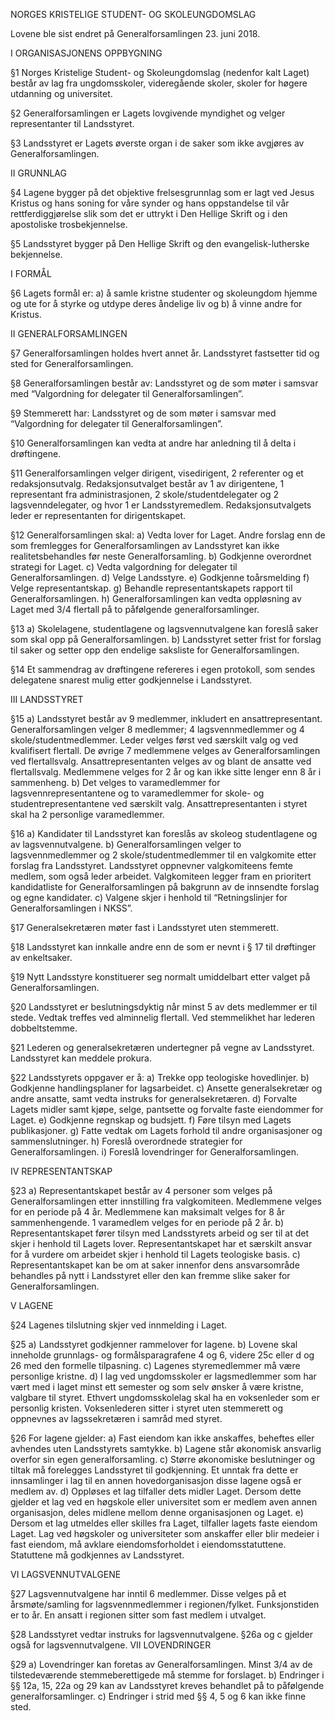 NORGES KRISTELIGE STUDENT- OG
SKOLEUNGDOMSLAG

Lovene ble sist endret på Generalforsamlingen 23. juni 2018.

I ORGANISASJONENS OPPBYGNING

§1 Norges Kristelige Student- og Skoleungdomslag
(nedenfor kalt Laget) består av lag fra ungdomsskoler, videregående skoler, skoler for høgere
utdanning og universitet.

§2 Generalforsamlingen er Lagets lovgivende
myndighet og velger representanter til Landsstyret.

§3 Landsstyret er Lagets øverste organ i de saker
som ikke avgjøres av Generalforsamlingen.

II GRUNNLAG

§4 Lagene bygger på det objektive frelsesgrunnlag
som er lagt ved Jesus Kristus og hans soning for
våre synder og hans oppstandelse til vår
rettferdiggjørelse slik som det er uttrykt i Den
Hellige Skrift og i den apostoliske trosbekjennelse.

§5 Landsstyret bygger på Den Hellige Skrift og den
evangelisk-lutherske bekjennelse.

I FORMÅL

§6 Lagets formål er:
a) å samle kristne studenter og skoleungdom
hjemme og ute for å styrke og utdype deres
åndelige liv og
b) å vinne andre for Kristus.

II GENERALFORSAMLINGEN

§7 Generalforsamlingen holdes hvert annet år.
Landsstyret fastsetter tid og sted for
Generalforsamlingen.

§8 Generalforsamlingen består av: Landsstyret og
de som møter i samsvar med “Valgordning for
delegater til Generalforsamlingen”.

§9 Stemmerett har: Landsstyret og de som møter i
samsvar med “Valgordning for delegater til
Generalforsamlingen”.

§10 Generalforsamlingen kan vedta at andre har
anledning til å delta i drøftingene.

§11 Generalforsamlingen velger dirigent, visedirigent,
2 referenter og et redaksjonsutvalg.
Redaksjonsutvalget består
av 1 av dirigentene, 1 representant fra
administrasjonen, 2 skole/studentdelegater og 2
lagsvenndelegater, og hvor 1 er
Landsstyremedlem. Redaksjonsutvalgets leder
er representanten for dirigentskapet.

§12 Generalforsamlingen skal:
a) Vedta lover for Laget. Andre forslag enn de
som fremlegges for Generalforsamlingen av
Landsstyret kan ikke realitetsbehandles før
neste Generalforsamling.
b) Godkjenne overordnet strategi for Laget.
c) Vedta valgordning for delegater til
Generalforsamlingen.
d) Velge Landsstyre.
e) Godkjenne toårsmelding
f) Velge representantskap.
g) Behandle representantskapets rapport til
Generalforsamlingen.
h) Generalforsamlingen kan vedta oppløsning av
Laget med 3/4 flertall på to påfølgende
generalforsamlinger.

§13 a) Skolelagene, studentlagene og lagsvennutvalgene kan foreslå saker som skal opp på
Generalforsamlingen.
b) Landsstyret setter frist for forslag til saker og
setter opp den endelige saksliste for
Generalforsamlingen.

§14 Et sammendrag av drøftingene refereres i egen
protokoll, som sendes delegatene snarest mulig
etter godkjennelse i Landsstyret.

III LANDSSTYRET

§15 a) Landsstyret består av 9 medlemmer,
inkludert en ansattrepresentant.
Generalforsamlingen velger 8 medlemmer; 4
lagsvennmedlemmer og 4 skole/studentmedlemmer. Leder velges først ved
særskilt valg og ved kvalifisert flertall. De øvrige
7 medlemmene velges av Generalforsamlingen
ved flertallsvalg. Ansattrepresentanten velges av
og blant de ansatte ved flertallsvalg.
Medlemmene velges for 2 år og kan ikke sitte
lenger enn 8 år i sammenheng.
b) Det velges to varamedlemmer for
lagsvennrepresentantene og to varamedlemmer
for skole- og studentrepresentantene ved
særskilt valg. Ansattrepresentanten i styret skal
ha 2 personlige varamedlemmer.

§16 a) Kandidater til Landsstyret kan foreslås av skoleog studentlagene og av lagsvennutvalgene.
b) Generalforsamlingen velger to
lagsvennmedlemmer og 2
skole/studentmedlemmer til en valgkomite
etter forslag fra Landsstyret. Landsstyret
oppnevner valgkomiteens femte medlem, som
også leder arbeidet. Valgkomiteen legger fram
en prioritert kandidatliste for
Generalforsamlingen på bakgrunn av de
innsendte forslag og egne kandidater.
c) Valgene skjer i henhold til “Retningslinjer for
Generalforsamlingen i NKSS”.

§17 Generalsekretæren møter fast i Landsstyret
uten stemmerett.

§18 Landsstyret kan innkalle andre enn de som er
nevnt i § 17 til drøftinger av enkeltsaker.

§19 Nytt Landsstyre konstituerer seg normalt
umiddelbart etter valget på Generalforsamlingen.

§20 Landsstyret er beslutningsdyktig når minst 5 av
dets medlemmer er til stede. Vedtak treffes ved
alminnelig flertall. Ved stemmelikhet har lederen
dobbeltstemme.

§21 Lederen og generalsekretæren undertegner
på vegne av Landsstyret. Landsstyret kan
meddele prokura.

§22 Landsstyrets oppgaver er å:
a) Trekke opp teologiske hovedlinjer.
b) Godkjenne handlingsplaner for lagsarbeidet.
c) Ansette generalsekretær og andre
ansatte, samt vedta instruks for
generalsekretæren.
d) Forvalte Lagets midler samt kjøpe, selge,
pantsette og forvalte faste eiendommer for
Laget.
e) Godkjenne regnskap og budsjett.
f) Føre tilsyn med Lagets publikasjoner.
g) Fatte vedtak om Lagets forhold til andre
organisasjoner og sammenslutninger.
h) Foreslå overordnede strategier for
Generalforsamlingen.
i) Foreslå lovendringer for
Generalforsamlingen.

IV REPRESENTANTSKAP

§23 a) Representantskapet består av 4 personer
som velges på Generalforsamlingen etter
innstilling fra valgkomiteen. Medlemmene
velges for en periode på 4 år. Medlemmene
kan maksimalt velges for 8 år
sammenhengende. 1 varamedlem velges for
en periode på 2 år.
b) Representantskapet fører tilsyn med
Landsstyrets arbeid og ser til at det skjer i
henhold til Lagets lover. Representantskapet
har et særskilt ansvar for å vurdere om
arbeidet skjer i henhold til Lagets teologiske
basis.
c) Representantskapet kan be om at saker
innenfor dens ansvarsområde behandles på
nytt i Landsstyret eller den kan fremme slike
saker for Generalforsamlingen.

V LAGENE

§24 Lagenes tilslutning skjer ved innmelding i
Laget.

§25 a) Landsstyret godkjenner rammelover for
lagene.
b) Lovene skal inneholde grunnlags- og
formålsparagrafene 4 og 6, videre 25c eller d
og 26 med den formelle tilpasning.
c) Lagenes styremedlemmer må være personlige
kristne.
d) I lag ved ungdomsskoler er lagsmedlemmer
som har vært med i laget minst ett semester
og som selv ønsker å være kristne, valgbare
til styret. Ethvert ungdomsskolelag skal ha en
voksenleder som er personlig kristen.
Voksenlederen sitter i styret uten stemmerett
og oppnevnes av lagssekretæren i samråd
med styret.

§26 For lagene gjelder:
a) Fast eiendom kan ikke anskaffes, beheftes
eller avhendes uten Landsstyrets
samtykke.
b) Lagene står økonomisk ansvarlig overfor sin
egen generalforsamling.
c) Større økonomiske beslutninger og
tiltak må forelegges Landsstyret til
godkjenning. Et unntak fra dette er
innsamlinger i lag til en annen
hovedorganisasjon disse lagene også er
medlem av.
d) Oppløses et lag tilfaller dets midler
Laget. Dersom dette gjelder et lag ved en
høgskole eller universitet som er medlem
aven annen organisasjon, deles midlene
mellom denne organisasjonen og Laget.
e) Dersom et lag utmeldes eller skilles fra
Laget, tilfaller lagets faste eiendom Laget.
Lag ved høgskoler og universiteter som
anskaffer eller blir medeier i fast eiendom,
må avklare eiendomsforholdet i
eiendomsstatuttene. Statuttene må
godkjennes av Landsstyret.

VI LAGSVENNUTVALGENE

§27 Lagsvennutvalgene har inntil 6 medlemmer.
Disse velges på et årsmøte/samling for
lagsvennmedlemmer i regionen/fylket.
Funksjonstiden er to år. En ansatt i
regionen sitter som fast medlem i
utvalget.

§28 Landsstyret vedtar instruks for
lagsvennutvalgene. §26a og c gjelder
også for lagsvennutvalgene.
VII LOVENDRINGER

§29 a) Lovendringer kan foretas av
Generalforsamlingen. Minst 3/4 av de
tilstedeværende stemmeberettigede må
stemme for forslaget.
b) Endringer i §§ 12a, 15, 22a og 29 kan av
Landsstyret kreves behandlet på to
påfølgende generalforsamlinger.
c) Endringer i strid med §§ 4, 5 og 6 kan
ikke finne sted.
